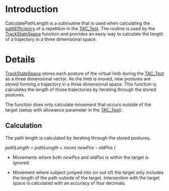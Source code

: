 # Introduction #

CalculatePathLength is a subroutine that is used when calculating the [pathEfficiency](pathEfficiency.md) of a repetition in the [TAC\_Test](TAC_Test.md). The routine is used by the [TrackStateSpace](TrackStateSpace.md) function and provides an easiy way to calculate the length of a trajectory in a three dimensional space.


# Details #

[TrackStateSpace](TrackStateSpace.md) stores each posture of the virtual limb during the [TAC\_Test](TAC_Test.md) as a three dimensional vector. As the limb is moved, new postures are stored forming a trajectory in a three dimensional space. This function is calculates the length of those trajectories by iterating through the stored postures.

The function does only calculate movement that occurs outside of the target (setup with allowance parameter in the [TAC\_Test](TAC_Test.md)).

## Calculation ##

The path length is calculated by iterating through the stored postures,

_pathLength = pathLength + norm( newPos - oldPos )_

  * Movements where both _newPos_ and _oldPos_ is within the target is ignored.

  * Movement where subject jumped into (or out of) the target only includes the length of the path outside of the target. Intersection with the target space is calculated with an accuracy of four decimals.
